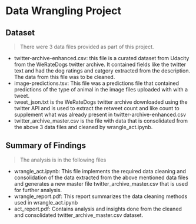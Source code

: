 # Data Wrangling Project


## Dataset

> There were 3 data files provided as part of this project.  
- twitter-archive-enhanced.csv:  this file is a curated dataset from Udacity from the WeRateDogs twitter archive. It contained fields like the twitter text and had the dog ratings and catgory extracted from the description. The data from this file was to be cleaned.
- image-predictions.tsv: This file was a predictions file that contained predictions of the type of animal in the image files uploaded with with a tweet.
- tweet_json.txt is the WeRateDogs twitter archive downloaded using the twitter API and is used to extract the retweet count and like count to supplement what was already present in twitter-archive-enhanced.csv
- twitter_archive_master.csv is the file with data that is consolidated from the above 3 data files and cleaned by wrangle_act.ipynb.


## Summary of Findings

> The analysis is in the following files
- wrangle_act.ipynb: This file implements the required data cleaning and consolidation of the data extracted from the above mentioned data files and generates a new master file twitter_archive_master.csv that is used for further analysis.
- wrangle_report.pdf: This report summarizes the data cleaning methods used in wrangle_act.ipynb
- act_report.pdf: Contains analysis and insights done from the cleaned and consolidated twitter_archive_master.csv dataset.

